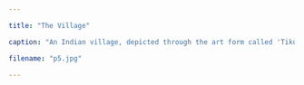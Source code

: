 ```yaml
---

title: "The Village"

caption: "An Indian village, depicted through the art form called 'Tikuli', considered a cousin to the famous Madhubani Paintings originating from the state of Bihar. Usually made with a variety of colours, I chose to replicate its beauty in diachromatic shades on a thick black chart paper."

filename: "p5.jpg"

---
```

